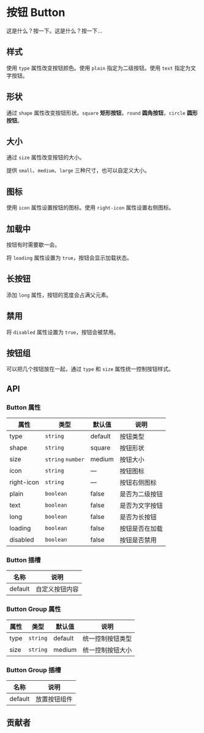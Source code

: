 # 按钮 Button
这是什么？按一下。这是什么？按一下...


## 样式
使用 `type` 属性改变按钮颜色。使用 `plain` 指定为二级按钮。使用 `text` 指定为文字按钮。
<demo src="./src/button/basic.vue"/>


## 形状
通过 `shape` 属性改变按钮形状。`square` **矩形按钮**，`round` **圆角按钮**，`circle` **圆形按钮**。
<demo src="./src/button/shape.vue"/>


## 大小
通过 `size` 属性改变按钮的大小。

提供 `small`、`medium`、`large` 三种尺寸，也可以自定义大小。
<demo src="./src/button/size.vue"/>

## 图标
使用 `icon` 属性设置按钮的图标。使用 `right-icon` 属性设置右侧图标。
<demo src="./src/button/icon.vue"/>


## 加载中
按钮有时需要歇一会。

将 `loading` 属性设置为 `true`，按钮会显示加载状态。
<demo src="./src/button/loading.vue"/>


## 长按钮
添加 `long` 属性，按钮的宽度会占满父元素。
<demo src="./src/button/long.vue"/>


## 禁用
将 `disabled` 属性设置为 `true`，按钮会被禁用。
<demo src="./src/button/disabled.vue"/>

## 按钮组
可以把几个按钮放在一起，通过 `type` 和 `size` 属性统一控制按钮样式。
<demo src="./src/button/group.vue"/>

## API
### Button 属性
| 属性 | 类型 | 默认值 | 说明 |
| --- | --- | --- | --- |
| type | `string` | default | 按钮类型 |
| shape | `string` | square | 按钮形状 |
| size | `string` `number` | medium | 按钮大小 |
| icon | `string` | — | 按钮图标 |
| right-icon | `string` | — | 按钮右侧图标 |
| plain | `boolean` | false | 是否为二级按钮 |
| text | `boolean` | false | 是否为文字按钮 |
| long | `boolean` | false | 是否为长按钮 |
| loading | `boolean` | false | 按钮是否在加载 |
| disabled | `boolean` | false | 按钮是否禁用 |

### Button 插槽
| 名称 | 说明 |
| --- | --- |
| default | 自定义按钮内容 |

### Button Group 属性
| 属性 | 类型 | 默认值 | 说明 |
| --- | --- | --- | --- |
| type | `string` | default | 统一控制按钮类型 |
| size | `string` | medium | 统一控制按钮大小 |

### Button Group 插槽
| 名称 | 说明 |
| --- | --- |
| default | 放置按钮组件 |


## 贡献者
<member></member>
